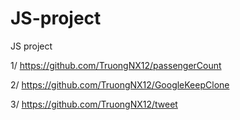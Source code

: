 # JS-project
JS project

1/ https://github.com/TruongNX12/passengerCount


2/ https://github.com/TruongNX12/GoogleKeepClone


3/ https://github.com/TruongNX12/tweet
